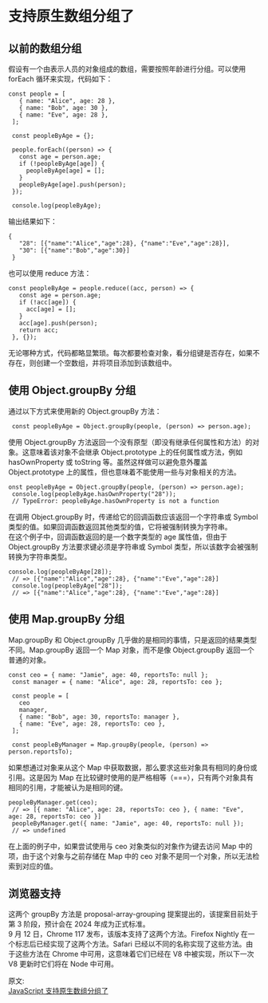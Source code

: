 # 支持原生数组分组了
## 以前的数组分组
假设有一个由表示人员的对象组成的数组，需要按照年龄进行分组。可以使用 forEach 循环来实现，代码如下：  
``` 
const people = [
   { name: "Alice", age: 28 },
   { name: "Bob", age: 30 },
   { name: "Eve", age: 28 },
 ];

 const peopleByAge = {};

 people.forEach((person) => {
   const age = person.age;
   if (!peopleByAge[age]) {
     peopleByAge[age] = [];
   }
   peopleByAge[age].push(person);
 });

 console.log(peopleByAge);
```
输出结果如下：  
``` 
{
   "28": [{"name":"Alice","age":28}, {"name":"Eve","age":28}],
   "30": [{"name":"Bob","age":30}]
 }
```
也可以使用 reduce 方法：  
``` 
const peopleByAge = people.reduce((acc, person) => {
   const age = person.age;
   if (!acc[age]) {
     acc[age] = [];
   }
   acc[age].push(person);
   return acc;
 }, {});
```
无论哪种方式，代码都略显繁琐。每次都要检查对象，看分组键是否存在，如果不存在，则创建一个空数组，并将项目添加到该数组中。  
## 使用 Object.groupBy 分组
通过以下方式来使用新的 Object.groupBy 方法：  
``` 
 const peopleByAge = Object.groupBy(people, (person) => person.age);
```
使用 Object.groupBy 方法返回一个没有原型（即没有继承任何属性和方法）的对象。这意味着该对象不会继承 Object.prototype 上的任何属性或方法，例如 hasOwnProperty 或 toString 等。虽然这样做可以避免意外覆盖 Object.prototype 上的属性，但也意味着不能使用一些与对象相关的方法。  
``` 
onst peopleByAge = Object.groupBy(people, (person) => person.age);
 console.log(peopleByAge.hasOwnProperty("28"));
 // TypeError: peopleByAge.hasOwnProperty is not a function
```
在调用 Object.groupBy 时，传递给它的回调函数应该返回一个字符串或 Symbol 类型的值。如果回调函数返回其他类型的值，它将被强制转换为字符串。  
在这个例子中，回调函数返回的是一个数字类型的 age 属性值，但由于 Object.groupBy 方法要求键必须是字符串或 Symbol 类型，所以该数字会被强制转换为字符串类型。  
``` 
console.log(peopleByAge[28]);
 // => [{"name":"Alice","age":28}, {"name":"Eve","age":28}]
 console.log(peopleByAge["28"]);
 // => [{"name":"Alice","age":28}, {"name":"Eve","age":28}]
```

## 使用 Map.groupBy 分组
Map.groupBy 和 Object.groupBy 几乎做的是相同的事情，只是返回的结果类型不同。Map.groupBy 返回一个 Map 对象，而不是像 Object.groupBy 返回一个普通的对象。  
``` 
const ceo = { name: "Jamie", age: 40, reportsTo: null };
 const manager = { name: "Alice", age: 28, reportsTo: ceo };

 const people = [
   ceo
   manager,
   { name: "Bob", age: 30, reportsTo: manager },
   { name: "Eve", age: 28, reportsTo: ceo },
 ];

 const peopleByManager = Map.groupBy(people, (person) => person.reportsTo);
```
如果想通过对象来从这个 Map 中获取数据，那么要求这些对象具有相同的身份或引用。这是因为 Map 在比较键时使用的是严格相等（===），只有两个对象具有相同的引用，才能被认为是相同的键。  
``` 
peopleByManager.get(ceo);
 // => [{ name: "Alice", age: 28, reportsTo: ceo }, { name: "Eve", age: 28, reportsTo: ceo }]
 peopleByManager.get({ name: "Jamie", age: 40, reportsTo: null });
 // => undefined
```
在上面的例子中，如果尝试使用与 ceo 对象类似的对象作为键去访问 Map 中的项，由于这个对象与之前存储在 Map 中的 ceo 对象不是同一个对象，所以无法检索到对应的值。  

## 浏览器支持
这两个 groupBy 方法是 proposal-array-grouping 提案提出的，该提案目前处于第 3 阶段，预计会在 2024 年成为正式标准。  
9 月 12 日，Chrome 117 发布，该版本支持了这两个方法。Firefox Nightly 在一个标志后已经实现了这两个方法。Safari 已经以不同的名称实现了这些方法。由于这些方法在 Chrome 中可用，这意味着它们已经在 V8 中被实现，所以下一次 V8 更新时它们将在 Node 中可用。  

原文:  
[JavaScript 支持原生数组分组了](https://mp.weixin.qq.com/s/Ylc_oHdWEhqGIMlW2R5g2g)

